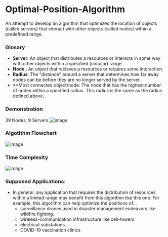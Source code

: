 # Optimal-Position-Algorithm
An attempt to develop an algorithm that optimizes the location of objects (called servers) that interact with other objects (called nodes) within a predefined range. 

### Glosary
- **Server**: An object that distributes a resources or interacts in some way with other objects within a specified (circular) range.
- **Node**  : An object that recieves a resources or requires some interaction.
- **Radius**: The "distance" around a server that determines how far away nodes can be before they are no longer served by the server.
- **Most connected object/node: The node that has the highest number of nodes within a specified radius. This radius is the same as the radius defined above.   

### Demonstration
39 Nodes, 9 Servers 
![image](https://user-images.githubusercontent.com/40518057/116802454-de113d00-aae0-11eb-9a01-67dfb46b6cde.png)


### Algotithm Flowchart
![image](https://user-images.githubusercontent.com/40518057/116802184-f97b4880-aade-11eb-98a5-99431f8338b0.png)

### Time Complexity
![image](https://user-images.githubusercontent.com/40518057/116802219-38a99980-aadf-11eb-9631-43a4c6e392e5.png)

### Supposed Applications:
- In general, any application that requires the distribution of resources within a limited range may benefit from this algorithm like this one. For example, this algorithm can help optimize the positions of…
  - surveillance drones used in disaster management endeavors like wildfire fighting.
  - wireless-communication infrastructure like cell-towers.
  - electrical substations
  - COVID-19 vaccination clinics

